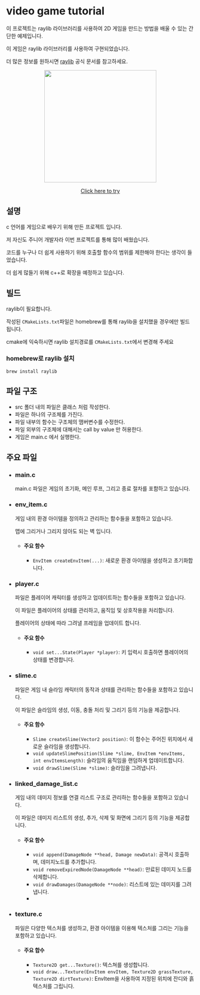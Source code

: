 # video game tutorial 

이 프로젝트는 raylib 라이브러리를 사용하여 2D 게임을 만드는 방법을 배울 수 있는 간단한 예제입니다.

이 게임은 raylib 라이브러리를 사용하여 구현되었습니다.

더 많은 정보를 원하시면 [raylib](https://www.raylib.com/) 공식 문서를 참고하세요.

<div align="center">
  
  <img width="300" src="https://github.com/user-attachments/assets/b2fb20af-0b40-436c-82d9-259839c99bcb">

  [Click here to try](https://d2t6lweoml4q5z.cloudfront.net/game/3)
  
</div>

## 설명
c 언어를 게임으로 배우기 위해 만든 프로젝트 입니다.

저 자신도 주니어 개발자라 이번 프로젝트를 통해 많이 배웠습니다.

코드를 누구나 더 쉽게 사용하기 위해 호출할 함수의 범위를 제한해야 한다는 생각이 들었습니다.

더 쉽게 많들기 위해 c++로 확장을 예정하고 있습니다.

## 빌드
raylib이 필요합니다. 

작성된 `CMakeLists.txt`파일은 homebrew를 통해 raylib을 설치했을 경우에만 빌드됩니다.

cmake에 익숙하시면 raylib 설치경로를 `CMakeLists.txt`에서 변경해 주세요

### homebrew로 raylib 설치

```
brew install raylib
```

## 파일 구조
- src 폴더 내의 파일은 클래스 처럼 작성한다.
- 파일은 하나의 구조체를 가진다.
- 파일 내부의 함수는 구조체의 맴버변수를 수정한다.
- 파일 외부의 구조체에 대해서는 call by value 만 허용한다.
- 게임은 main.c 에서 실행한다.

## 주요 파일
- ### main.c
  main.c 파일은 게임의 초기화, 메인 루프, 그리고 종료 절차를 포함하고 있습니다.

- ### env_item.c

  게임 내의 환경 아이템을 정의하고 관리하는 함수들을 포함하고 있습니다.

  맵에 그리거나 그리지 않아도 되는 벽 입니다.

  - #### 주요 함수
     - `EnvItem createEnvItem(...)`: 새로운 환경 아이템을 생성하고 초기화합니다.
     
- ### player.c
  파일은 플레이어 캐릭터를 생성하고 업데이트하는 함수들을 포함하고 있습니다.

  이 파일은 플레이어의 상태를 관리하고, 움직임 및 상호작용을 처리합니다.

  플레이어의 상태에 따라 그려낼 프레임을 업데이트 합니다.

  - #### 주요 함수
    - `void set...State(Player *player)`: 키 입력시 호출하면 플레이어의 상태를 변경합니다.

- ### slime.c
  파일은 게임 내 슬라임 캐릭터의 동작과 상태를 관리하는 함수들을 포함하고 있습니다.

  이 파일은 슬라임의 생성, 이동, 충돌 처리 및 그리기 등의 기능을 제공합니다.

  - #### 주요 함수
    - `Slime createSlime(Vector2 position)`: 이 함수는 주어진 위치에서 새로운 슬라임을 생성합니다.
    - `void updateSlimePosition(Slime *slime, EnvItem *envItems, int envItemsLength)`: 슬라임의 움직임을 랜덤하게 업데이트합니다.
    - `void drawSlime(Slime *slime)`: 슬라임을 그려냅니다.
   
- ### linked_damage_list.c
  게임 내의 데미지 정보를 연결 리스트 구조로 관리하는 함수들을 포함하고 있습니다.
  
  이 파일은 데미지 리스트의 생성, 추가, 삭제 및 화면에 그리기 등의 기능을 제공합니다.

  - #### 주요 함수
    - `void append(DamageNode **head, Damage newData)`: 공격시 호출하며, 데미지노드를 추가합니다.
    - `void removeExpiredNode(DamageNode **head)`: 만료된 데미지 노드를 삭제합니다.
    - `void drawDamages(DamageNode **node)`: 리스트에 있는 데미지를 그려냅니다.
    - 
- ### texture.c
  파일은 다양한 텍스처를 생성하고, 환경 아이템을 이용해 텍스처를 그리는 기능을 포함하고 있습니다.

  - #### 주요 합수
    - `Texture2D get...Texture()`: 텍스쳐를 생성합니다.
    - `void draw...Texture(EnvItem envItem, Texture2D grassTexture, Texture2D dirtTexture)`: EnvItem을 사용하여 지정된 위치에 잔디와 흙 텍스처를 그립니다.
  
  
